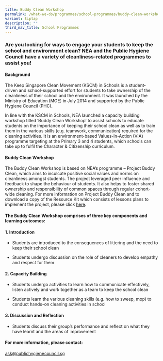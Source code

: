 ```yaml
---
title: Buddy Clean Workshop
permalink: /what-we-do/programmes/school-programmes/buddy-clean-workshop/
variant: tiptap
description: ""
third_nav_title: School Programmes
---
```

<h3>Are you looking for ways to engage your students to keep the school and environment clean? NEA and the Public Hygiene Council have a variety of cleanliness-related programmes to assist you!</h3>
<h4>Background</h4>
<p>The Keep Singapore Clean Movement (KSCM) in Schools is a student-driven
and school-supported effort for students to take ownership of the cleanliness
of their school and the environment. It was launched by the Ministry of
Education (MOE) in July 2014 and supported by the Public Hygiene Council
(PHC).</p>
<p>In line with the KSCM in Schools, NEA launched a capacity building workshop
titled ‘Buddy Clean Workshop’ to assist schools to educate students on
the importance of keeping their school clean as well as to train them in
the various skills (e.g. teamwork, communication) required for the cleaning
activities. It is an environment-based Values-In-Action (VIA) programme
targeting at the Primary 3 and 4 students, which schools can take up to
fulfil the Character &amp; Citizenship curriculum.</p>
<h4>Buddy Clean Workshop</h4>
<p>The Buddy Clean Workshop is based on NEA’s programme – Project Buddy Clean,
which aims to inculcate positive social values and norms on cleanliness
amongst students. The project leveraged peer influence and feedback to
shape the behaviour of students. It also helps to foster shared ownership
and responsibility of common spaces through regular cohort-wide cleaning.
For more information on Project Buddy Clean and to download a copy of the
Resource Kit which consists of lessons plans to implement the project,
please click&nbsp;<a href="http://www.publichygienecouncil.sg/docs/default-source/default-document-library/project-buddy-clean-resources" rel="noopener noreferrer nofollow" target="_blank">here</a>.</p>
<h4>The Buddy Clean Workshop comprises of three key components and learning outcomes:</h4>
<h4>1. Introduction</h4>
<ul data-tight="true" class="tight">
<li>
<p>Students are introduced to the consequences of littering and the need
to keep their school clean</p>
</li>
</ul>
<ul data-tight="true" class="tight">
<li>
<p>Students undergo discussion on the role of cleaners to develop empathy
and respect for them</p>
</li>
</ul>
<h4>2. Capacity Building</h4>
<ul data-tight="true" class="tight">
<li>
<p>Students undergo activities to learn how to communicate effectively, listen
actively and work together as a team to keep the school clean</p>
</li>
<li>
<p>Students learn the various cleaning skills (e.g. how to sweep, mop) to
conduct hands-on cleaning activities in school</p>
</li>
</ul>
<h4>3. Discussion and Reflection</h4>
<ul data-tight="true" class="tight">
<li>
<p>Students discuss their group’s performance and reflect on what they have
learnt and the areas of improvement</p>
</li>
</ul>
<h4>For more information, please contact:</h4>
<p><a href="mailto:ask@publichygienecouncil.sg" rel="noopener noreferrer nofollow" target="_blank">ask@publichygienecouncil.sg</a>
</p>